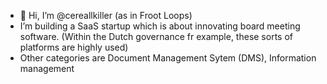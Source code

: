 - 👋 Hi, I’m @cereallkiller (as in Froot Loops)
-  I’m building a SaaS startup which is about innovating board meeting software. (Within the Dutch governance fr example, these sorts of platforms are highly used)
-  Other categories are Document Management Sytem (DMS), Information management





<!---
al337a/al337a is a ✨ special ✨ repository because its `README.md` (this file) appears on your GitHub profile.
You can click the Preview link to take a look at your changes.
--->
